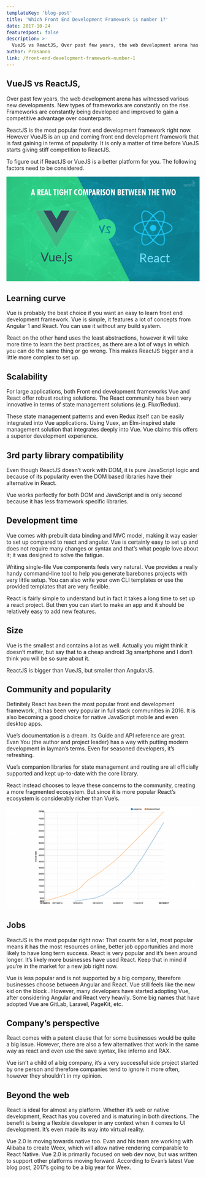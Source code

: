 ```yaml
---
templateKey: 'blog-post'
title: 'Which Front End Development Framework is number 1?'
date: 2017-10-24
featuredpost: false
description: >-
  VueJS vs ReactJS, Over past few years, the web development arena has witnessed various new developments. New types of frameworks are constantly on the rise. Frameworks are constantly being developed and improved to gain a competitive advantage over counterparts. ReactJS" 
author: Prasanna
link: /front-end-development-framework-number-1
---
```

## VueJS vs ReactJS,

Over past few years, the web development arena has witnessed various new developments. New types of frameworks are constantly on the rise. Frameworks are constantly being developed and improved to gain a competitive advantage over counterparts.

ReactJS is the most popular front end development framework right now. However VueJS is an up and coming front end development framework that is fast gaining in terms of popularity. It is only a matter of time before VueJS starts giving stiff competition to ReactJS.

To figure out if ReactJS or VueJS is a better platform for you. The following factors need to be considered.

![img](./images/vuejs-vs-reactjs1-768x416.png)
## Learning curve
Vue is probably the best choice if you want an easy to learn front end development framework. Vue is simple, it features a lot of concepts from Angular 1 and React. You can use it without any build system.

React on the other hand uses the least abstractions, however it will take more time to learn the best practices, as there are a lot of ways in which you can do the same thing or go wrong. This makes ReactJS bigger and a little more complex to set up.

## Scalability
For large applications, both Front end development frameworks Vue and React offer robust routing solutions. The React community has been very innovative in terms of state management solutions (e.g. Flux/Redux).

These state management patterns and even Redux itself can be easily integrated into Vue applications. Using Vuex, an Elm-inspired state management solution that integrates deeply into Vue. Vue claims this offers a superior development experience.

## 3rd party library compatibility
Even though ReactJS doesn’t work with DOM, it is pure JavaScript logic and because of its popularity even the DOM based libraries have their alternative in React.

Vue works perfectly for both DOM and JavaScript and is only second because it has less framework specific libraries.

## Development time
Vue comes with prebuilt data binding and MVC model, making it way easier to set up compared to react and angular. Vue is certainly easy to set up and does not require many changes or syntax and that’s what people love about it; it was designed to solve the fatigue.

Writing single-file Vue components feels very natural . Vue provides a really handy command-line tool to help you generate barebones projects with very little setup. You can also write your own CLI templates or use the provided templates that are very flexible.

React is fairly simple to understand but in fact it takes a long time to set up a react project. But then you can start to make an app and it should be relatively easy to add new features.

## Size

Vue is the smallest and contains a lot as well. Actually you might think it doesn’t matter, but say that to a cheap android 3g smartphone and I don’t think you will be so sure about it.

ReactJS is bigger than VueJS, but smaller than AngularJS.

## Community and popularity
Definitely React has been the most popular front end development framework , It has been very popular in full stack communities in 2016. It is also becoming a good choice for native JavaScript mobile and even desktop apps.

Vue’s documentation is a dream. Its Guide and API reference are great. Evan You (the author and project leader) has a way with putting modern development in layman’s terms. Even for seasoned developers, it’s refreshing.

Vue’s companion libraries for state management and routing are all officially supported and kept up-to-date with the core library.

React instead chooses to leave these concerns to the community, creating a more fragmented ecosystem. But since it is more popular React’s ecosystem is considerably richer than Vue’s.

![image](./images/1-EnbFMixxPy5-kQiJmGSISg-1024x535.png)

## Jobs
ReactJS is the most popular right now: That counts for a lot, most popular means it has the most resources online, better job opportunities and more likely to have long term success. React is very popular and it’s been around longer. It’s likely more businesses have used React. Keep that in mind if you’re in the market for a new job right now.

Vue is less popular and is not supported by a big company, therefore businesses choose between Angular and React. Vue still feels like the new kid on the block . However, many developers have started adopting Vue, after considering Angular and React very heavily. Some big names that have adopted Vue are GitLab, Laravel, PageKit, etc.

## Company’s perspective
React comes with a patent clause that for some businesses would be quite a big issue. However, there are also a few alternatives that work in the same way as react and even use the save syntax, like inferno and RAX.

Vue isn’t a child of a big company, it’s a very successful side project started by one person and therefore companies tend to ignore it more often, however they shouldn’t in my opinion.

## Beyond the web
React is ideal for almost any platform. Whether it’s web or native development, React has you covered and is maturing in both directions. The benefit is being a flexible developer in any context when it comes to UI development. It’s even made its way into virtual reality.

Vue 2.0 is moving towards native too. Evan and his team are working with Alibaba to create Weex, which will allow native rendering comparable to React Native. Vue 2.0 is primarily focused on web dev now, but was written to support other platforms moving forward. According to Evan’s latest Vue blog post, 2017’s going to be a big year for Weex.
